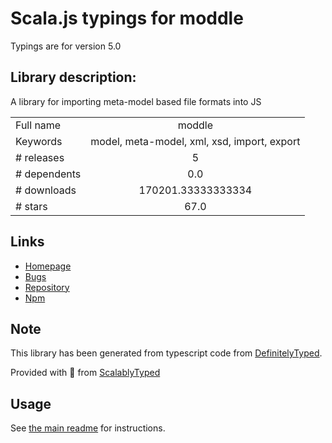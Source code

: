 
# Scala.js typings for moddle

Typings are for version 5.0

## Library description:
A library for importing meta-model based file formats into JS

|                    |                 |
| ------------------ | :-------------: |
| Full name          | moddle |
| Keywords           | model, meta-model, xml, xsd, import, export |
| # releases         | 5 |
| # dependents       | 0.0 |
| # downloads        | 170201.33333333334 |
| # stars            | 67.0 |

## Links
- [Homepage](https://github.com/bpmn-io/moddle#readme)
- [Bugs](https://github.com/bpmn-io/moddle/issues)
- [Repository](https://github.com/bpmn-io/moddle)
- [Npm](https://www.npmjs.com/package/moddle)
    


## Note
This library has been generated from typescript code from [DefinitelyTyped](https://definitelytyped.org).

Provided with :purple_heart: from [ScalablyTyped](https://github.com/oyvindberg/ScalablyTyped)

## Usage
See [the main readme](../../readme.md) for instructions.


